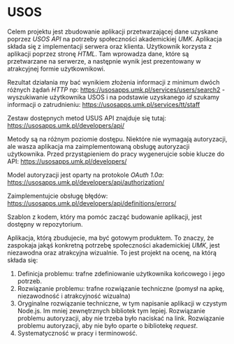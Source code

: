 # USOS
Celem projektu jest zbudowanie aplikacji przetwarzającej dane uzyskane poprzez
*USOS API* na potrzeby społeczności akademickiej *UMK*. Aplikacja składa się z
implementacji serwera oraz klienta. Użytkownik korzysta z aplikacji poprzez
stronę *HTML*. Tam wprowadza dane, które są przetwarzane na serwerze, a
następnie wynik jest prezentowany w atrakcyjnej formie użytkownikowi. 

Rezultat działania my bać wynikiem złożenia informacji z minimum dwóch różnych
żądań *HTTP* np: https://usosapps.umk.pl/services/users/search2 - wyszukiwanie
użytkownika USOS i na podstawie uzyskanego *id* szukamy informacji o
zatrudnieniu: https://usosapps.umk.pl/services/tt/staff

Zestaw dostępnych metod USUS API znajduje się tutaj\:
https://usosapps.umk.pl/developers/api/

Metody są na różnym poziomie dostępu. Niektóre nie wymagają autoryzacji, ale wasza
aplikacja ma zaimplementowaną obsługę autoryzacji użytkownika. Przed
przystąpieniem do pracy wygenerujcie sobie klucze do API:
https://usosapps.umk.pl/developers/

Model autoryzacji jest oparty na protokole *OAuth 1.0a*:
https://usosapps.umk.pl/developers/api/authorization/

Zaimplementujcie obsługę błędów:
https://usosapps.umk.pl/developers/api/definitions/errors/

Szablon z kodem, który ma pomóc zacząć budowanie aplikacji, jest dostępny w
repozytorium.

Aplikacja, którą zbudujecie, ma być gotowym produktem. To znaczy, że zaspokaja
jakąś konkretną potrzebę społeczności akademickiej *UMK*, jest niezawodna oraz
atrakcyjna wizualnie. To jest projekt na ocenę, na którą składa się:
1. Definicja problemu: trafne zdefiniowanie użytkownika końcowego i jego potrzeb.
2. Rozwiązanie problemu: trafne rozwiązanie techniczne (pomysł na apkę,
   niezawodność i atrakcyjność wizualna)
3. Oryginalne rozwiązanie techniczne, w tym napisanie aplikacji w czystym
   Node.js. Im mniej zewnętrznych bibliotek tym lepiej. Rozwiązanie problemu
   autoryzacji, aby nie trzeba było naciskać na link. Rozwiązanie problemu
   autoryzacji, aby nie było oparte o bibliotekę *request*.
4. Systematyczność w pracy i terminowość. 
